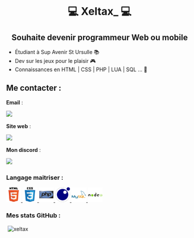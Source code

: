 <h1 align="center">💻 Xeltax_ 💻</h1>

<h2 align="center">Souhaite devenir programmeur Web ou mobile</h2>
<ul>
<li> Étudiant à Sup Avenir St Ursulle 📚
<li> Dev sur les jeux pour le plaisir 🎮
<li> Connaissances en HTML | CSS | PHP | LUA | SQL ... 🧠
</ul>

<h2>Me contacter :</h2>
<p><strong>Email</strong> : </p>
<a href="mailto:webxeltaxdev@gmail.com?subject=Bonjour%20je%20souhaite%20vous%20contacter&body=Hey,%20Xeltax%20"><img src="https://img.icons8.com/color/48/000000/gmail--v2.png"/></a>
<p><strong>Site web</strong> : </p><a href="https://github.com/Xeltax"><img src="https://img.icons8.com/fluency/48/000000/github.png"/></a>
<p><strong>Mon discord</strong> : </p><a href="https://discord.gg/VqEm6UmSXt"><img src="https://img.icons8.com/fluency/48/000000/discord-new-logo.png"/></a></p>

<h3 align="left">Langage maitriser :</h3>
<p align="left"> <a href="https://www.w3.org/html/" target="_blank" rel="noreferrer"> <img src="https://raw.githubusercontent.com/devicons/devicon/master/icons/html5/html5-original-wordmark.svg" alt="html5" width="40" height="40"/> <a href="https://www.w3schools.com/css/" target="_blank" rel="noreferrer"> <img src="https://raw.githubusercontent.com/devicons/devicon/master/icons/css3/css3-original-wordmark.svg" alt="css3" width="40" height="40"/> </a> <a href="https://www.php.net" target="_blank" rel="noreferrer"> <img src="https://raw.githubusercontent.com/devicons/devicon/master/icons/php/php-original.svg" alt="php" width="40" height="40"/> </a> <a href="https://www.lua.org" target="_blank" rel="noreferrer"> <img src="https://raw.githubusercontent.com/devicons/devicon/master/icons/lua/lua-original.svg" alt="lua" width="40" height="40"/> </a> <a href="https://www.mysql.com/" target="_blank" rel="noreferrer"> <img src="https://raw.githubusercontent.com/devicons/devicon/master/icons/mysql/mysql-original-wordmark.svg" alt="mysql" width="40" height="40"/> </a> <a href="https://nodejs.org" target="_blank" rel="noreferrer"> <img src="https://raw.githubusercontent.com/devicons/devicon/master/icons/nodejs/nodejs-original-wordmark.svg" alt="nodejs" width="40" height="40"/> </a> </p>


<h3>Mes stats GitHub :</h3>
<p>&nbsp;<img align="center" src="https://github-readme-stats.vercel.app/api?username=xeltax&show_icons=true&locale=en" alt="xeltax" /></p>